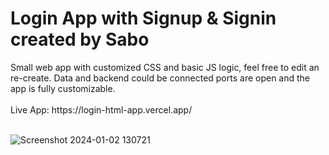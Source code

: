 <h1>Login App with Signup & Signin created by Sabo</h1>
Small web app with customized CSS and basic JS logic, feel free to edit an re-create. Data and backend could be connected ports are open and the app is fully customizable.
<br>
<br>
Live App: https://login-html-app.vercel.app/
<br>
<br>

![Screenshot 2024-01-02 130721](https://github.com/JDsabo/login-html-app/assets/82731778/c1e1b5d7-0e55-44ea-b4e6-0d13207bf7b4)
